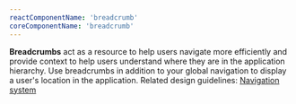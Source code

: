 ```yaml
---
reactComponentName: 'breadcrumb'
coreComponentName: 'breadcrumb'
---
```

**Breadcrumbs** act as a resource to help users navigate more efficiently and provide context to help users understand where they are in the application hierarchy. Use breadcrumbs in addition to your global navigation to display a user's location in the application. Related design guidelines: [Navigation system](/design-guidelines/usage-and-behavior/navigation-system)
